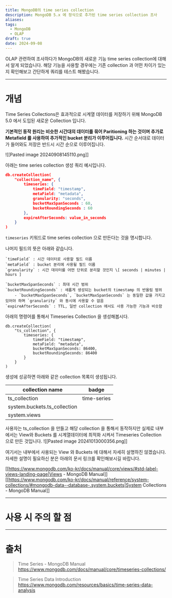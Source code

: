 ```yaml
---
title: MongoDB의 time series collection
description: MongoDB 5.x 에 정식으로 추가된 time series collection 조사
aliases: 
tags:
  - MongoDB
  - OLAP
draft: true
date: 2024-09-08
---
```

OLAP 관련하여 조사하다가 MongoDB의 새로운 기능 time series collection에 대해서 알게 되었습니다. 해당 기능을 사용할 경우에는 기존 collection 과 어떤 차이가 있는지 확인해보고 간단하게 쿼리를 테스트 해봤습니다.

---
# 개념

Time Series Collections은 효과적으로 시계열 데이터를 저장하기 위해  MongoDB 5.0 에서 도입된 새로운 Collection 입니다. 

**기본적인 동작 원리는 비슷한 시간대의 데이터를 묶어 Paritioning 하는 것이며 추가로 Metafield 를 사용하여 추가적인 bucket 분리가 이루어집니다.** 시간 순서대로 데이터가 들어와도 저장은 반드시 시간 순으로 이루어집니다. 

![[Pasted image 20240908145110.png]]


아래는 time series collection 생성 쿼리 예시입니다.
``` json
db.createCollection( 
	"collection_name", {
		timeseries: {
			timeField: "timestamp",
			metaField: "metadata",
			granularity: "seconds",
			bucketMaxSpanSeconds : 60,
			bucketRoundingSeconds : 60
		},
		expireAfterSeconds: value_in_seconds 
	} 
)
```

`timeseries` 키워드로 time series collection 으로 만든다는 것을 명시합니다.

나머지 필드의 뜻은 아래와 같습니다.  

```
`timeField` : 시간 데이터로 사용할 필드 이름
`metaField` : bucket 분리에 사용될 필드 이름 
`granularity` : 시간 데이터를 어떤 단위로 분리할 것인지 \[ seconds | minutes | hours ] 

`bucketMaxSpanSeconds` : 최대 시간 범위 
`bucketRoundingSeconds` : 새롭게 생성되는 bucket의 timestamp 의 반올림 범위
	- `bucketMaxSpanSeconds`, `bucketMaxSpanSeconds` 는 동일한 값을 가지고 있어야 하며 `granularity` 와 동시에 사용할 수 없음
`expireAfterSeconds` : TTL, 일반 collection 에서도 사용 가능한 기능과 비슷함
```


아래의 명령어를 통해서 Timeseries Collection 을  생성해봅시다.

```mongodb
db.createCollection(
	"ts_collection", {
		timeseries: {
			timeField: "timestamp",
			metaField: "metadata",
			bucketMaxSpanSeconds: 86400,
			bucketRoundingSeconds: 86400 
		} 
	} 
)
```

생성에 성공하면 아래와 같은 collection 목록이 생성됩니다.

| collection name              | badge       |
| ---------------------------- | ----------- |
| ts_collection                | time-series |
| system.buckets.ts_collection |             |
| system.views                 |             |

사용자는 ts_collection 을 만들고 해당 collection 을  통해서 동작하지만 실제로 내부에서는 View와 Buckets 를  시계열데이터에 최적화 시켜서 Timeseries Collection 으로 만든 것입니다. 
![[Pasted image 20241013000356.png]]


여기서는 내부에서 사용되는 View 와 Buckets 에 대해서 자세히 설명하진 않겠습니다. 
자세한 설명이 필요하신 분은 아래의 문서 링크를 확인해보시길 바랍니다.

[[https://www.mongodb.com/ko-kr/docs/manual/core/views/#std-label-views-landing-page|Views - MongoDB Manual]]
[[https://www.mongodb.com/ko-kr/docs/manual/reference/system-collections/#mongodb-data--database-.system.buckets|System Collections - MongoDB Manual]]

---
# 사용 시 주의 할 점








---
# 출처

>Time Series - MongoDB Manual
>https://www.mongodb.com/docs/manual/core/timeseries-collections/

> Time Series Data Introduction 
> https://www.mongodb.com/resources/basics/time-series-data-analysis

